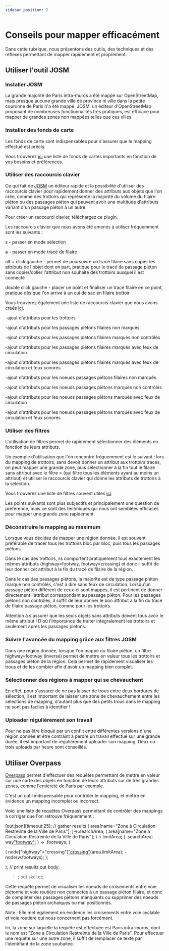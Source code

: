 ```yaml
---
sidebar_position: 2
---
```


# Conseils pour mapper efficacément 

Dans cette rubrique, nous présentons des outils, des techniques et des reflexes permettant de mapper rapidement et proprement.

## Utiliser l'outil JOSM 

### Installer JOSM

La grande majorité de Paris intra-muros a été mappé sur OpenStreetMap, mais presque aucune grande ville de province ni ville dans la petite couronne de Paris n'a été mappé. JOSM, un éditeur d'OpenStreetMap proposant de nombreuses fonctionnalités très pratiques, est efficace pour mapper de grandes zones non mappées telles que ces villes.

### Installer des fonds de carte

Les fonds de carte sont indispensables pour s'assurer que le mapping effectué est précis. 

Vous trouverez [ici](google.com) une liste de fonds de cartes importants en fonction de vos besoins et préférences. 

### Utiliser des raccourcis clavier

Ce qui fait de [JOSM](https://josm.openstreetmap.de/) un éditeur rapide et la possibilité d'utiliser des raccourcis clavier pour rapidement donner des attributs aux objets que l'on crée, comme des trottoirs qui représente la majorité du volume du filaire piéton ou des passages piéton qui peuvent avoir une multitude d'attributs variant d'un passage piéton à un autre. 

Pour créer un raccourci clavier, téléchargez ce plugin. 

Les raccourcis clavier que nous avons été amenés à utiliser fréquemment sont les suivants : 

s - passer en mode sélection 

a - passer en mode tracé de filaire

alt + click gauche - permet de poursuivre un tracé filaire sans copier les attributs de l'objet dont on part, pratique pour le tracé de passage piéton sans copier/coller l'attribut non souhaité des trottoirs auxquel il est connecté

double click gauche - placer un point et finaliser un tracé filaire en ce point, pratique dès que l'on arrive à un cul de sac en filaire trottoir


Vous trouverez également une liste de raccourcis clavier que nous avons créés [ici](google.com).

-ajout d'attributs pour les trottoirs 

-ajout d'attributs pour les passages piétons filaires non marqués

-ajout d'attributs pour les passages piétons filaires marqués non contrôlés

-ajout d'attributs pour les passages piétons filaires marqués avec feux de circulation

-ajout d'attributs pour les passages piétons filaires marqués avec feux de circulation et feux sonores

-ajout d'attributs pour les noeuds passages piétons filaires non marqués

-ajout d'attributs pour les noeuds passages piétons marqués non contrôlés

-ajout d'attributs pour les noeuds passages piétons marqués avec feux de circulation

-ajout d'attributs pour les noeuds passages piétons marqués avec feux de circulation et feux sonores

### Utiliser des filtres

L'utilisation de filtres permet de rapidement sélectionner des éléments en fonction de leurs attributs. 

Un exemple d'utilisation que l'on rencontre fréquemment est le suivant : lors du mapping de trottoirs, sans devoir donner un attribut aux trottoirs tracés, on peut mapper une grande zone, puis sélectionner à la fin tout le filaire sans attribut avec le filtre *=* (qui filtre tous les éléments ayant au moins un attribut) et utiliser le raccourcis clavier qui donne les attributs de trottoirs à la sélection.

Vous trouverez une liste de filtres souvent utiles [ici](google.com).

Les points suivants sont plus subjectifs et principalement une question de préférence, mais ce sont des techniques qui nous ont semblées efficaces pour mapper une grande zone rapidement.

### Déconstruire le mapping au maximum

Lorsque vous décidez de mapper une région donnée, il est souvent préférable de tracer tous les trottoirs bloc par bloc, puis tous les passages piétons.

Dans le cas des trottoirs, ils comportent pratiquement tous exactement les mêmes attributs (highway=footway, footway=crossing) et donc il suffit de leur donner cet attribut à la fin du tracé de filaire de la région. 

Dans le cas des passages piétons, la majorité est de type passage piéton marqué non contrôlés, c'est à dire sans feux de circulation. Lorsqu'un passage piéton différent de ceux-ci sont mappés, il est pertinent de donner directement l'attribut correspondant au passage piéton. Pour les passages piétons non contrôlés, il suffit de leur donner le bon attribut à la fin du tracé de filaire passage piéton, comme pour les trottoirs.

Attention à s'assurer que les seuls objets sans attributs doivent tous avoir le même attribut ! D'où l'importance de traiter intégralement les trottoirs et seulement après les passages piétons.

### Suivre l'avancée du mapping grâce aux filtres JOSM

Dans une région donnée, lorsque l'on mappe du filaire piéton, un filtre highway=footway (inversé) permet de mettre en valeur tous les trottoirs et passages piéton de la région. Cela permet de rapidement visualiser les trous et de les combler afin d'avoir un mapping bien complet.

### Sélectionner des régions à mapper qui se chevauchent

En effet, pour s'assurer de ne pas laisser de trous entre deux bordures de sélection, il est important de laisser une zone de chevauchement entre les sélections de mapping, d'autant plus que des petits trous dans le mapping ne sont pas faciles à identifier ! 

### Uploader régulièrement son travail 

Pour ne pas être bloqué par un conflit entre différentes versions d'une région donnée et être contraint à perdre un travail effectué sur une grande durée, il est important de régulièrement uploader son mapping. Deux ou trois uploads par heure sont conseillés.

## Utiliser Overpass

[Overpass](https://overpass-turbo.eu/) permet d'effectuer des requêtes permettant de mettre en valeur sur une carte des objets en fonction de leurs attributs sur de très grandes zones, comme l'entièreté de Paris par exemple. 

C'est un outil indispensable pour contrôler le mapping, et mettre en évidence un mapping incomplet ou incorrect.

Voici une liste de requêtes Overpass permettant de contrôler des mappings à corriger que l'on retrouve fréquemment :

[out:json][timeout:25];
// gather results
  (
    area[name="Zone à Circulation Restreinte de la Ville de Paris"];
  )->.searchArea;
  (
    area[name="Zone à Circulation Restreinte de la Ville de Paris"]; 
  )->.limitArea;
  (
    .searchArea;
    way["footway"](area);
  ) -> .footways;
( 

  (
    node["highway"="crossing"]["crossing"](area.searchArea)(area.limitArea);
    - node(w.footways);
  );
  
);
// print results
out body;
>;
out skel qt;

Cette requète permet de visualiser les noeuds de croisements entre voie piétonne et voie routière non connectés à un passage piéton filaire, et donc de compléter des passages piétons manquants ou supprimer des noeuds de passages piéton archaïques ou mal positionnés.

Note : Elle met également en évidence les croisements entre voie cyclable et voie routière qui nous concernent pas forcément. 

Ici, la zone sur laquelle la requête est effectuée est Paris intra-muros, dont le nom est "Zone à Circulation Restreinte de la Ville de Paris". Pour effectuer une requête sur une autre zone, il suffit de remplacer ce texte par l'identifiant de la zone souhaitée.